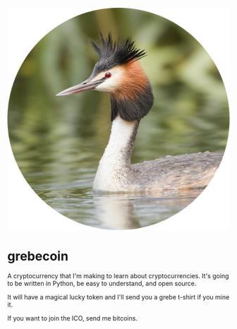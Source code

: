 ![Logo](https://github.com/jhud/grebecoin/blob/master/grebecoin_logo.png)

# grebecoin
A cryptocurrency that I'm making to learn about cryptocurrencies. It's going to be written in Python, be easy to understand, and open source.

It will have a magical lucky token and I'll send you a grebe t-shirt if you mine it.

If you want to join the ICO, send me bitcoins.
